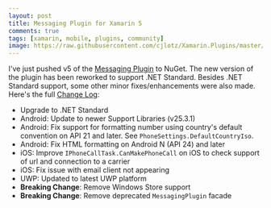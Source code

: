 ```yaml
---
layout: post
title: Messaging Plugin for Xamarin 5
comments: true
tags: [xamarin, mobile, plugins, community]
image: https://raw.githubusercontent.com/cjlotz/Xamarin.Plugins/master/Messaging/Plugin.Messaging.png
---
```


I've just pushed v5 of the [Messaging Plugin](https://github.com/cjlotz/Xamarin.Plugins) to NuGet. The new version of the plugin has been reworked to support .NET Standard. Besides .NET Standard support, some other minor fixes/enhancements were also made.  Here's the full [Change Log](https://github.com/cjlotz/Xamarin.Plugins/blob/master/Messaging/ChangeLog.md):
- Upgrade to .NET Standard
- Android: Update to newer Support Libraries (v25.3.1)
- Android: Fix support for formatting number using country's default convention on API 21 and later. See  `PhoneSettings.DefaultCountryIso`. 
- Android: Fix HTML formatting on Android N (API 24) and later
- iOS: Improve `IPhoneCallTask.CanMakePhoneCall` on iOS to check support of url and connection to a carrier
- iOS: Fix issue with email client not appearing
- UWP: Updated to latest UWP platform
- **Breaking Change**: Remove Windows Store support
- **Breaking Change**: Remove deprecated `MessagingPlugin` facade